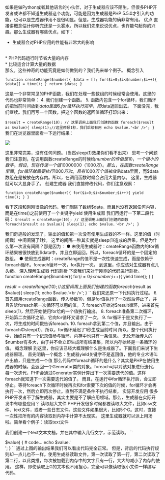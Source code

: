 如果是做Python或者其他语言的小伙伴，对于生成器应该不陌生。但很多PHP开发者或许都不知道生成器这个功能，可能是因为生成器是PHP 5.5.0才引入的功能，也可以是生成器作用不是很明显。但是，生成器功能的确非常有用。
优点
直接讲概念估计你听完还是一头雾水，所以我们先来说说优点，也许能勾起你的兴趣。那么生成器有哪些优点，如下：
<br />
* 生成器会对PHP应用的性能有非常大的影响
<br />
* PHP代码运行时节省大量的内存
<br />
* 比较适合计算大量的数据
<br />
那么，这些神奇的功能究竟是如何做到的？我们先来举个例子。
概念引入
<br />

``
function createRange($number){
     $data = [];
    for($i=0;$i<$number;$i++){
        $data[] = time();
    }
    return $data;
}
``

这是一个非常常见的PHP函数，我们在处理一些数组的时候经常会使用。这里的代码也非常简单：
  4. 我们创建一个函数。
  5. 函数内包含一个for循环，我们循环的把当前时间放到$data里面
  6. for循环执行完毕，把$data返回出去。
下面没完，我们继续。我们再写一个函数，把这个函数的返回值循环打印出来：

``
$result = createRange(10); // 这里调用上面我们创建的函数
foreach($result as $value){
    sleep(1);//这里停顿1秒，我们后续有用
    echo $value.'<br />';
}
``
我们在浏览器里面看一下运行结果：

![](http://oo9zgdmxh.bkt.clouddn.com/bVZThG.png)

这里非常完美，没有任何问题。（当然sleep(1)效果你们看不出来）
思考一个问题
我们注意到，在调用函数createRange的时候给$number的传值是10，一个很小的数字。假设，现在传递一个值10000000（1000万）。
那么，在函数createRange里面，for循环就需要执行1000万次。且有1000万个值被放到$data里面，而$data数组在是被放在内存内。所以，在调用函数时候会占用大量内存。
这里，生成器就可以大显身手了。
创建生成器
我们直接修改代码，你们注意观察：

``
function createRange($number){
    for($i=0;$i<$number;$i++){
        yield time();
    }
}
``

看下这段和刚刚很像的代码，我们删除了数组$data，而且也没有返回任何内容，而是在time()之前使用了一个关键字yield
使用生成器
我们再运行一下第二段代码：
``
$result = createRange(10); // 这里调用上面我们创建的函数
foreach($result as $value){
    sleep(1);
    echo $value.'<br />';
}
``

我们奇迹般的发现了，输出的值和第一次没有使用生成器的不一样。这里的值（时间戳）中间间隔了1秒。
这里的间隔一秒其实就是sleep(1)造成的后果。但是为什么第一次没有间隔？那是因为：
  ● 未使用生成器时：createRange函数内的for循环结果被很快放到$data中，并且立即返回。所以，foreach循环的是一个固定的数组。
  ● 使用生成器时：createRange的值不是一次性快速生成，而是依赖于foreach循环。foreach循环一次，for执行一次。
到这里，你应该对生成器有点儿头绪。
深入理解生成器
代码剖析
下面我们来对于刚刚的代码进行剖析。
``
function createRange($number){
    for($i=0;$i<$number;$i++){
        yield time();
    }
}

$result = createRange(10); // 这里调用上面我们创建的函数
foreach($result as $value){
    sleep(1);
    echo $value.'<br />';
}
``
我们来还原一下代码执行过程。
  6. 首先调用createRange函数，传入参数10，但是for值执行了一次然后停止了，并且告诉foreach第一次循环可以用的值。
  7. foreach开始对$result循环，进来首先sleep(1)，然后开始使用for给的一个值执行输出。
  8. foreach准备第二次循环，开始第二次循环之前，它向for循环又请求了一次。
  9. for循环于是又执行了一次，将生成的时间戳告诉foreach.
  10. foreach拿到第二个值，并且输出。由于foreach中sleep(1)，所以，for循环延迟了1秒生成当前时间
所以，整个代码执行中，始终只有一个记录值参与循环，内存中也只有一条信息。
无论开始传入的$number有多大，由于并不会立即生成所有结果集，所以内存始终是一条循环的值。
概念理解
到这里，你应该已经大概理解什么是生成器了。下面我们来说下生成器原理。
首先明确一个概念：生成器yield关键字不是返回值，他的专业术语叫产出值，只是生成一个值
那么代码中foreach循环的是什么？其实是PHP在使用生成器的时候，会返回一个Generator类的对象。foreach可以对该对象进行迭代，每一次迭代，PHP会通过Generator实例计算出下一次需要迭代的值。这样foreach就知道下一次需要迭代的值了。
而且，在运行中for循环执行后，会立即停止。等待foreach下次循环时候再次和for索要下次的值的时候，for循环才会再执行一次，然后立即再次停止。直到不满足条件不执行结束。
实际开发应用
很多PHP开发者不了解生成器，其实主要是不了解应用领域。那么，生成器在实际开发中有哪些应用？
读取超大文件
PHP开发很多时候都要读取大文件，比如csv文件、text文件，或者一些日志文件。这些文件如果很大，比如5个G。这时，直接一次性把所有的内容读取到内存中计算不太现实。
这里生成器就可以派上用场啦。简单看个例子：读取text文件

我们创建一个text文本文档，并在其中输入几行文字，示范读取。
``
<?php
header("content-type:text/html;charset=utf-8");
function readTxt()
{
    # code...
    $handle = fopen("./test.txt", 'rb');

    while (feof($handle)===false) {
        # code...
        yield fgets($handle);
    }

    fclose($handle);
}

foreach (readTxt() as $key => $value) {
    # code...
    echo $value.'<br />';
}
``
通过上图的输出结果我们可以看出代码完全正常。
但是，背后的代码执行规则却一点儿也不一样。使用生成器读取文件，第一次读取了第一行，第二次读取了第二行，以此类推，每次被加载到内存中的文字只有一行，大大的减小了内存的使用。
这样，即使读取上G的文本也不用担心，完全可以像读取很小文件一样编写代码。